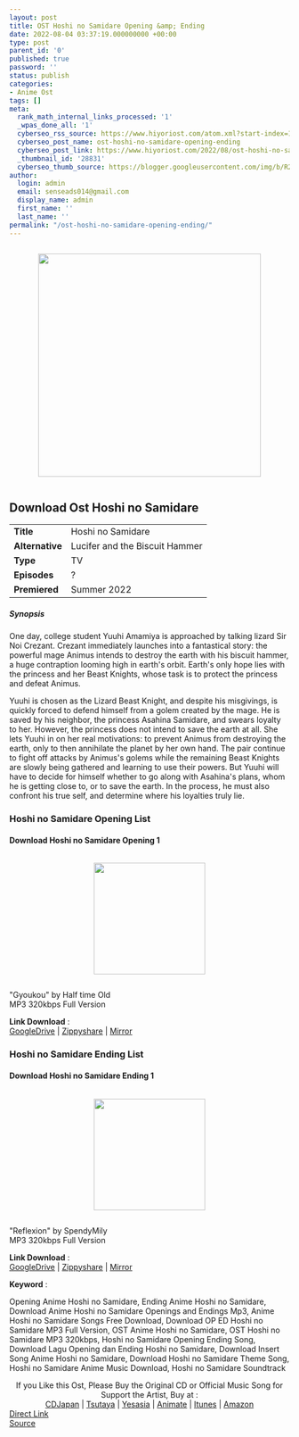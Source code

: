 ```yaml
---
layout: post
title: OST Hoshi no Samidare Opening &amp; Ending
date: 2022-08-04 03:37:19.000000000 +00:00
type: post
parent_id: '0'
published: true
password: ''
status: publish
categories:
- Anime Ost
tags: []
meta:
  rank_math_internal_links_processed: '1'
  _wpas_done_all: '1'
  cyberseo_rss_source: https://www.hiyoriost.com/atom.xml?start-index=1
  cyberseo_post_name: ost-hoshi-no-samidare-opening-ending
  cyberseo_post_link: https://www.hiyoriost.com/2022/08/ost-hoshi-no-samidare-opening-ending.html
  _thumbnail_id: '28831'
  cyberseo_thumb_source: https://blogger.googleusercontent.com/img/b/R29vZ2xl/AVvXsEhWYuZ72o4hznmJcwS0Qind1xO7bVKvuq7aNMuyYFapCGQVOhVBYtLOpsoxGmtOmuZyNWfAAwuurmiNdcGFSbzJ7vtuNRtLJPdfUdkyvxgvT2cwZ2fMhH3JDKwRs785Gy6A7fLoR6cP6dBENEL3a4iqZgumVOZAlm1OPLnYqqtt2p65RkDUdABWq27P/s400/bx144323-BU9YN8Yphagr.jpg
author:
  login: admin
  email: senseads014@gmail.com
  display_name: admin
  first_name: ''
  last_name: ''
permalink: "/ost-hoshi-no-samidare-opening-ending/"
---
```

<div class="separator" style="clear: both"><a href="https://blogger.googleusercontent.com/img/b/R29vZ2xl/AVvXsEhWYuZ72o4hznmJcwS0Qind1xO7bVKvuq7aNMuyYFapCGQVOhVBYtLOpsoxGmtOmuZyNWfAAwuurmiNdcGFSbzJ7vtuNRtLJPdfUdkyvxgvT2cwZ2fMhH3JDKwRs785Gy6A7fLoR6cP6dBENEL3a4iqZgumVOZAlm1OPLnYqqtt2p65RkDUdABWq27P/s632/bx144323-BU9YN8Yphagr.jpg" style="display: block;padding: 1em 0;text-align: center"><img alt border="0" data-original-height="632" data-original-width="460" height="400" src="{{ site.baseurl }}/assets/2022/08/bx144323-BU9YN8Yphagr.jpg" /></a></div>
<div class="judulanime">
<h2>Download Ost Hoshi no Samidare</h2>
</div>
<div class="info2" id="Info">
<table>
<tbody>
<tr>
<td class="tablex"><b>Title </b></td>
<td>Hoshi no Samidare</td>
</tr>
<tr>
<td class="tablex"><b>Alternative </b></td>
<td>Lucifer and the Biscuit Hammer</td>
</tr>
<tr>
<td class="tablex"><b>Type </b></td>
<td>TV</td>
</tr>
<tr>
<td class="tablex"><b>Episodes </b></td>
<td>?</td>
</tr>
<tr>
<td class="tablex"><b>Premiered </b></td>
<td>Summer 2022</td>
</tr>
</tbody>
</table>
</div>
<div class="sinopsis">
<h5>Synopsis</h5>
</div>
<div class="deskripsi">
<p>One day, college student Yuuhi Amamiya is approached by talking lizard Sir Noi Crezant. Crezant immediately launches into a fantastical story: the powerful mage Animus intends to destroy the earth with his biscuit hammer, a huge contraption looming high in earth's orbit. Earth's only hope lies with the princess and her Beast Knights, whose task is to protect the princess and defeat Animus.</p>
<p>Yuuhi is chosen as the Lizard Beast Knight, and despite his misgivings, is quickly forced to defend himself from a golem created by the mage. He is saved by his neighbor, the princess Asahina Samidare, and swears loyalty to her. However, the princess does not intend to save the earth at all. She lets Yuuhi in on her real motivations: to prevent Animus from destroying the earth, only to then annihilate the planet by her own hand. The pair continue to fight off attacks by Animus's golems while the remaining Beast Knights are slowly being gathered and learning to use their powers. But Yuuhi will have to decide for himself whether to go along with Asahina's plans, whom he is getting close to, or to save the earth. In the process, he must also confront his true self, and determine where his loyalties truly lie.</p>
</div>
<div class="listz">
<h3>Hoshi no Samidare Opening List</h3>
</div>
<div class="listz3">
<div class="listz1">
<h4>Download Hoshi no Samidare Opening 1</h4>
</div>
<div class="listz2">
<div class="separator" style="clear: both"><a href="https://blogger.googleusercontent.com/img/b/R29vZ2xl/AVvXsEhivccrLFNMzw4hHZRl9k-XInoVeta1wkvMEqeiCMuHjIUG1Gtp6LDdEZ9VT86sv9zs9a3KIh3mvAzf4iffMpQqmTfAoYLnKdK3r6k5GWDkFF_VF3rP48RyDEPeAAwyT0CZRT0sdAh3dG6rr6w3UDRr-XFtL3h4jTAj5dWY90RKTQketuoUsdP_rKP8/s600/cover%20%2839%29.jpg" style="display: block;padding: 1em 0;text-align: center"><img alt border="0" data-original-height="600" data-original-width="600" src="{{ site.baseurl }}/assets/2022/08/cover%20%2839%29.jpg" width="200" /></a></div>
<p>"Gyoukou" by Half time Old<br />MP3 320kbps Full Version
<p><b>Link Download</b> : <br /><a href="https://drive.google.com/file/d/1WMyWKgzvnhrH9E1d3pGPHYgM4LAi-L_f/view?usp=drivesdk" rel="nofollow noopener" target="_blank">GoogleDrive</a> | <a href="https://www24.zippyshare.com/v/minDDtId/file.html" rel="nofollow noopener" target="_blank">Zippyshare</a> | <a href="https://mir.cr/OEVL1WIH" rel="nofollow noopener" target="_blank">Mirror</a></p>
</div>
</div>
<div class="listz">
<h3>Hoshi no Samidare Ending List</h3>
</div>
<div class="listz3">
<div class="listz1">
<h4>Download Hoshi no Samidare Ending 1</h4>
</div>
<div class="listz2">
<div class="separator" style="clear: both"><a href="https://blogger.googleusercontent.com/img/b/R29vZ2xl/AVvXsEh_lI33yVwqgvpUxVfOQmc-qt5HIvfEIjXeNt__kpIGUlw9iHatQ27T5-XsZgAJiJEQFDkxpjh-v-yNO69oDWIXlnJJS6h8OJGmMYtLdSjhR6F7c6EjsYQzoMyTyKWJ56b1JnC1UZCOWGta4E_fN4qQcXQq4QSnLA8Uh7QiiVcN1GqcoChws4ylpjg-/s600/cover%20%2879%29.jpg" style="display: block;padding: 1em 0;text-align: center"><img alt border="0" data-original-height="600" data-original-width="600" src="{{ site.baseurl }}/assets/2022/08/cover%20%2879%29.jpg" width="200" /></a></div>
<p>"Reflexion" by SpendyMily<br />MP3 320kbps Full Version
<p><b>Link Download</b> : <br /><a href="https://drive.google.com/file/d/1jWqF7Jb1UgG3U3ytVcWeqUx4dE07N4EO/view?usp=drivesdk" rel="nofollow noopener" target="_blank">GoogleDrive</a> | <a href="https://www5.zippyshare.com/v/UooZ2llo/file.html" rel="nofollow noopener" target="_blank">Zippyshare</a> | <a href="https://mir.cr/HL5FURSK" rel="nofollow noopener" target="_blank">Mirror</a></p>
</div>
</div>
<p><b>Keyword</b> :
<div class="tagser">Opening Anime Hoshi no Samidare, Ending Anime Hoshi no Samidare, Download Anime Hoshi no Samidare Openings and Endings Mp3, Anime Hoshi no Samidare Songs Free Download, Download OP ED Hoshi no Samidare MP3 Full Version, OST Anime Hoshi no Samidare, OST Hoshi no Samidare MP3 320kbps, Hoshi no Samidare Opening Ending Song, Download Lagu Opening dan Ending Hoshi no Samidare, Download Insert Song Anime Hoshi no Samidare, Download Hoshi no Samidare Theme Song, Hoshi no Samidare Anime Music Download, Hoshi no Samidare Soundtrack</div>
<p> 
<div class="buycd" align="center">If you Like this Ost, Please Buy the Original CD or Official Music Song for Support the Artist, Buy at : <br /><a href="https://www.cdjapan.co.jp/" target="_blank" rel="noopener">CDJapan</a> | <a href="https://shop.tsutaya.co.jp/" target="_blank" rel="noopener">Tsutaya</a> | <a href="https://www.yesasia.com/" target="_blank" rel="noopener">Yesasia</a> | <a href="https://www.animate-onlineshop.jp/" target="_blank" rel="noopener">Animate</a> | <a href="https://www.apple.com/jp/itunes" target="_blank" rel="noopener">Itunes</a> | <a href="https://amazon.co.jp/" target="_blank" rel="noopener">Amazon</a>
</div>
<div class="divbtn"> <a href="https://handymansurrender.com/fihup8buzv?key=94550f7ce39444073321dde3b8782f97" class="btn"><i class="fa fa-download"></i> Direct Link</a> <br /><a href="https://www.hiyoriost.com/2022/08/ost-hoshi-no-samidare-opening-ending.html">Source</a> </div>
